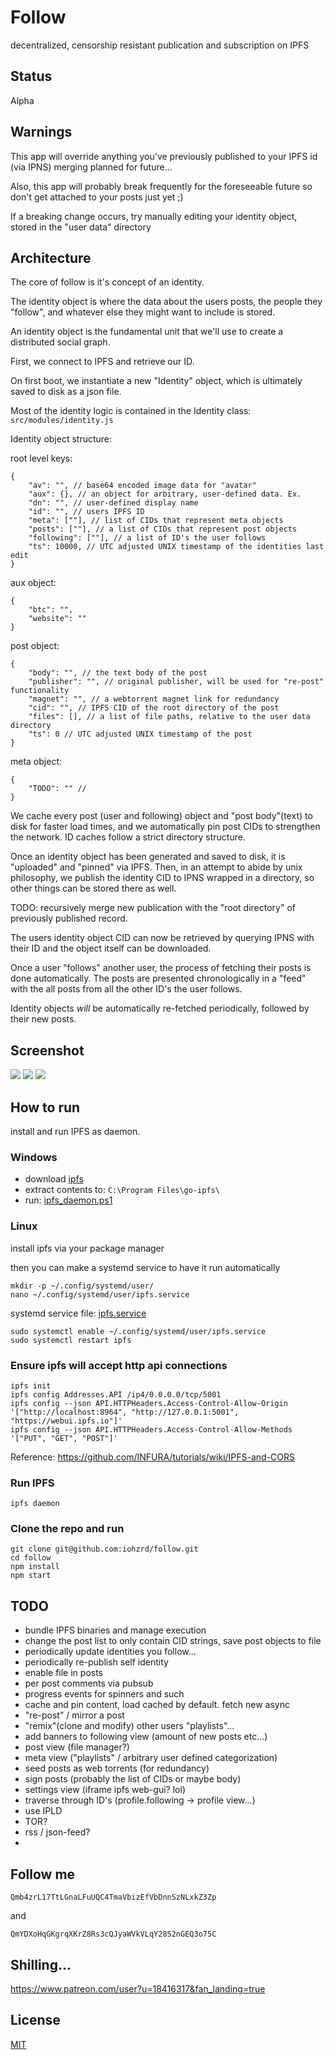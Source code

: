 # Follow

decentralized, censorship resistant publication and subscription on IPFS

## Status

Alpha

## Warnings

This app will override anything you've previously published to your IPFS id (via IPNS)
merging planned for future...

Also, this app will probably break frequently for the foreseeable future so don't get attached to your posts just yet ;)

If a breaking change occurs, try manually editing your identity object, stored in the "user data" directory

## Architecture

The core of follow is it's concept of an identity.

The identity object is where the data about the users posts, the people they "follow", and whatever else they might want to include is stored.

An identity object is the fundamental unit that we'll use to create a distributed social graph.

First, we connect to IPFS and retrieve our ID.

On first boot, we instantiate a new "Identity" object, which is ultimately saved to disk as a json file.

Most of the identity logic is contained in the Identity class:
`src/modules/identity.js`

Identity object structure:

root level keys:

```
{
    "av": "", // base64 encoded image data for "avatar"
    "aux": {}, // an object for arbitrary, user-defined data. Ex.
    "dn": "", // user-defined display name
    "id": "", // users IPFS ID
    "meta": [""], // list of CIDs that represent meta objects
    "posts": [""], // a list of CIDs that represent post objects
    "following": [""], // a list of ID's the user follows
    "ts": 10000, // UTC adjusted UNIX timestamp of the identities last edit
}
```

aux object:

```
{
    "btc": "",
    "website": ""
}
```

post object:

```
{
    "body": "", // the text body of the post
    "publisher": "", // original publisher, will be used for "re-post" functionality
    "magnet": "", // a webtorrent magnet link for redundancy
    "cid": "", // IPFS CID of the root directory of the post
    "files": [], // a list of file paths, relative to the user data directory
    "ts": 0 // UTC adjusted UNIX timestamp of the post
}
```

meta object:

```
{
    "TODO": "" //
}
```

We cache every post (user and following) object and "post body"(text) to disk for faster load times, and we automatically pin post CIDs to strengthen the network. ID caches follow a strict directory structure.

Once an identity object has been generated and saved to disk, it is "uploaded" and "pinned" via IPFS.
Then, in an attempt to abide by unix philosophy, we publish the identity CID to IPNS wrapped in a directory, so other things can be stored there as well.

TODO: recursively merge new publication with the "root directory" of previously published record.

The users identity object CID can now be retrieved by querying IPNS with their ID and the object itself can be downloaded.

Once a user "follows" another user, the process of fetching their posts is done automatically. The posts are presented chronologically in a "feed" with the all posts from all the other ID's the user follows.

Identity objects _will_ be automatically re-fetched periodically, followed by their new posts.

## Screenshot

![](Screenshot1.png)
![](Screenshot2.png)
![](Screenshot3.png)

## How to run

install and run IPFS as daemon.

### Windows

- download [ipfs](https://github.com/ipfs/go-ipfs/releases/download/v0.6.0/go-ipfs_v0.6.0_windows-amd64.zip)
- extract contents to: `C:\Program Files\go-ipfs\`
- run: [ipfs_daemon.ps1](ipfs_daemon.ps1)

### Linux

install ipfs via your package manager

then you can make a systemd service to have it run automatically

```
mkdir -p ~/.config/systemd/user/
nano ~/.config/systemd/user/ipfs.service
```

systemd service file: [ipfs.service](ipfs.service)

```
sudo systemctl enable ~/.config/systemd/user/ipfs.service
sudo systemctl restart ipfs
```

### Ensure ipfs will accept http api connections

```
ipfs init
ipfs config Addresses.API /ip4/0.0.0.0/tcp/5001
ipfs config --json API.HTTPHeaders.Access-Control-Allow-Origin '["http://localhost:8964", "http://127.0.0.1:5001", "https://webui.ipfs.io"]'
ipfs config --json API.HTTPHeaders.Access-Control-Allow-Methods '["PUT", "GET", "POST"]'
```

Reference: https://github.com/INFURA/tutorials/wiki/IPFS-and-CORS

### Run IPFS

```
ipfs daemon
```

### Clone the repo and run

```
git clone git@github.com:iohzrd/follow.git
cd follow
npm install
npm start
```

## TODO

- bundle IPFS binaries and manage execution
- change the post list to only contain CID strings, save post objects to file
- periodically update identities you follow...
- periodically re-publish self identity
- enable file in posts
- per post comments via pubsub
- progress events for spinners and such
- cache and pin content, load cached by default. fetch new async
- "re-post" / mirror a post
- "remix"(clone and modify) other users "playlists"...
- add banners to following view (amount of new posts etc...)
- post view (file manager?)
- meta view ("playlists" / arbitrary user defined categorization)
- seed posts as web torrents (for redundancy)
- sign posts (probably the list of CIDs or maybe body)
- settings view (iframe ipfs web-gui? lol)
- traverse through ID's (profile.following -> profile view...)
- use IPLD
- TOR?
- rss / json-feed?
-

## Follow me

```
Qmb4zrL17TtLGnaLFuUQC4TmaVbizEfVbDnnSzNLxkZ3Zp
```

and

```
QmYDXoHqGKgrqXKrZ8Rs3cQJyaWVkVLqY28S2nGEQ3o75C
```

## Shilling...

https://www.patreon.com/user?u=18416317&fan_landing=true

## License

[MIT](LICENSE)
